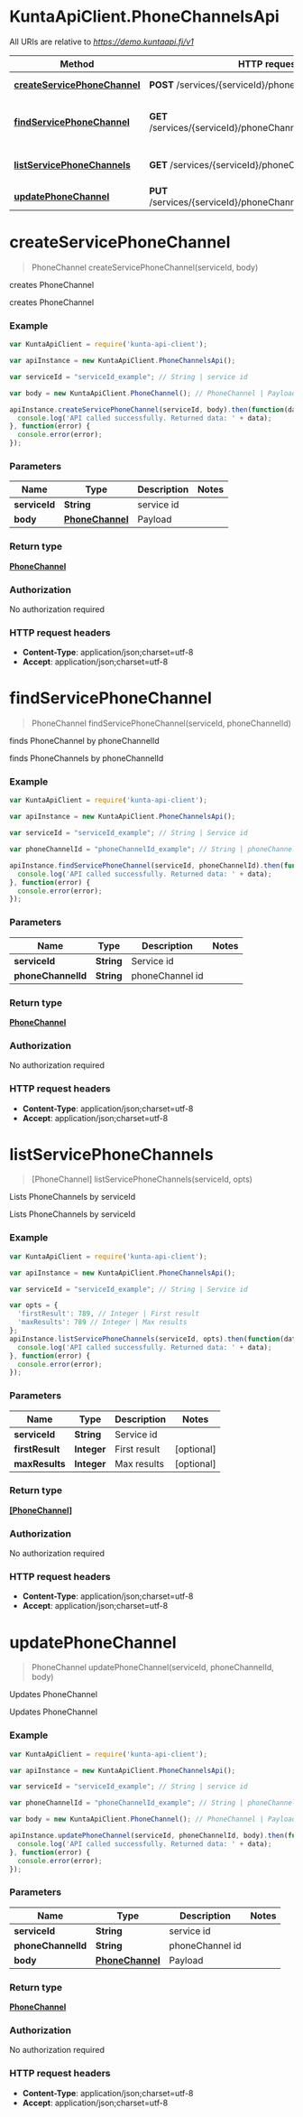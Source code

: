# KuntaApiClient.PhoneChannelsApi

All URIs are relative to *https://demo.kuntaapi.fi/v1*

Method | HTTP request | Description
------------- | ------------- | -------------
[**createServicePhoneChannel**](PhoneChannelsApi.md#createServicePhoneChannel) | **POST** /services/{serviceId}/phoneChannels | creates PhoneChannel
[**findServicePhoneChannel**](PhoneChannelsApi.md#findServicePhoneChannel) | **GET** /services/{serviceId}/phoneChannels/{phoneChannelId} | finds PhoneChannel by phoneChannelId
[**listServicePhoneChannels**](PhoneChannelsApi.md#listServicePhoneChannels) | **GET** /services/{serviceId}/phoneChannels | Lists PhoneChannels by serviceId
[**updatePhoneChannel**](PhoneChannelsApi.md#updatePhoneChannel) | **PUT** /services/{serviceId}/phoneChannels/{phoneChannelId} | Updates PhoneChannel


<a name="createServicePhoneChannel"></a>
# **createServicePhoneChannel**
> PhoneChannel createServicePhoneChannel(serviceId, body)

creates PhoneChannel

creates PhoneChannel

### Example
```javascript
var KuntaApiClient = require('kunta-api-client');

var apiInstance = new KuntaApiClient.PhoneChannelsApi();

var serviceId = "serviceId_example"; // String | service id

var body = new KuntaApiClient.PhoneChannel(); // PhoneChannel | Payload

apiInstance.createServicePhoneChannel(serviceId, body).then(function(data) {
  console.log('API called successfully. Returned data: ' + data);
}, function(error) {
  console.error(error);
});

```

### Parameters

Name | Type | Description  | Notes
------------- | ------------- | ------------- | -------------
 **serviceId** | **String**| service id | 
 **body** | [**PhoneChannel**](PhoneChannel.md)| Payload | 

### Return type

[**PhoneChannel**](PhoneChannel.md)

### Authorization

No authorization required

### HTTP request headers

 - **Content-Type**: application/json;charset=utf-8
 - **Accept**: application/json;charset=utf-8

<a name="findServicePhoneChannel"></a>
# **findServicePhoneChannel**
> PhoneChannel findServicePhoneChannel(serviceId, phoneChannelId)

finds PhoneChannel by phoneChannelId

finds PhoneChannels by phoneChannelId

### Example
```javascript
var KuntaApiClient = require('kunta-api-client');

var apiInstance = new KuntaApiClient.PhoneChannelsApi();

var serviceId = "serviceId_example"; // String | Service id

var phoneChannelId = "phoneChannelId_example"; // String | phoneChannel id

apiInstance.findServicePhoneChannel(serviceId, phoneChannelId).then(function(data) {
  console.log('API called successfully. Returned data: ' + data);
}, function(error) {
  console.error(error);
});

```

### Parameters

Name | Type | Description  | Notes
------------- | ------------- | ------------- | -------------
 **serviceId** | **String**| Service id | 
 **phoneChannelId** | **String**| phoneChannel id | 

### Return type

[**PhoneChannel**](PhoneChannel.md)

### Authorization

No authorization required

### HTTP request headers

 - **Content-Type**: application/json;charset=utf-8
 - **Accept**: application/json;charset=utf-8

<a name="listServicePhoneChannels"></a>
# **listServicePhoneChannels**
> [PhoneChannel] listServicePhoneChannels(serviceId, opts)

Lists PhoneChannels by serviceId

Lists PhoneChannels by serviceId

### Example
```javascript
var KuntaApiClient = require('kunta-api-client');

var apiInstance = new KuntaApiClient.PhoneChannelsApi();

var serviceId = "serviceId_example"; // String | Service id

var opts = { 
  'firstResult': 789, // Integer | First result
  'maxResults': 789 // Integer | Max results
};
apiInstance.listServicePhoneChannels(serviceId, opts).then(function(data) {
  console.log('API called successfully. Returned data: ' + data);
}, function(error) {
  console.error(error);
});

```

### Parameters

Name | Type | Description  | Notes
------------- | ------------- | ------------- | -------------
 **serviceId** | **String**| Service id | 
 **firstResult** | **Integer**| First result | [optional] 
 **maxResults** | **Integer**| Max results | [optional] 

### Return type

[**[PhoneChannel]**](PhoneChannel.md)

### Authorization

No authorization required

### HTTP request headers

 - **Content-Type**: application/json;charset=utf-8
 - **Accept**: application/json;charset=utf-8

<a name="updatePhoneChannel"></a>
# **updatePhoneChannel**
> PhoneChannel updatePhoneChannel(serviceId, phoneChannelId, body)

Updates PhoneChannel

Updates PhoneChannel

### Example
```javascript
var KuntaApiClient = require('kunta-api-client');

var apiInstance = new KuntaApiClient.PhoneChannelsApi();

var serviceId = "serviceId_example"; // String | service id

var phoneChannelId = "phoneChannelId_example"; // String | phoneChannel id

var body = new KuntaApiClient.PhoneChannel(); // PhoneChannel | Payload

apiInstance.updatePhoneChannel(serviceId, phoneChannelId, body).then(function(data) {
  console.log('API called successfully. Returned data: ' + data);
}, function(error) {
  console.error(error);
});

```

### Parameters

Name | Type | Description  | Notes
------------- | ------------- | ------------- | -------------
 **serviceId** | **String**| service id | 
 **phoneChannelId** | **String**| phoneChannel id | 
 **body** | [**PhoneChannel**](PhoneChannel.md)| Payload | 

### Return type

[**PhoneChannel**](PhoneChannel.md)

### Authorization

No authorization required

### HTTP request headers

 - **Content-Type**: application/json;charset=utf-8
 - **Accept**: application/json;charset=utf-8

